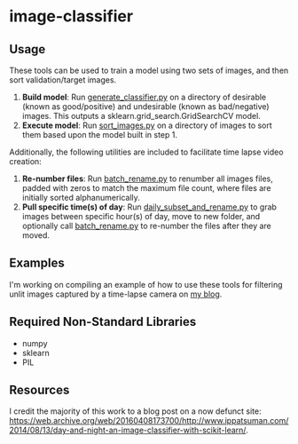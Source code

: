 # image-classifier

## Usage
These tools can be used to train a model using two sets of images, and then sort validation/target images. 

1) **Build model**: Run [generate_classifier.py](./generate_classifier.py) on a directory of desirable (known as good/positive) and undesirable (known as bad/negative) images. This outputs a sklearn.grid_search.GridSearchCV model.
2) **Execute model**: Run [sort_images.py](./sort_images.py) on a directory of images to sort them based upon the model built in step 1.

Additionally, the following utilities are included to facilitate time lapse video creation:

1) **Re-number files**: Run [batch_rename.py](utils/batch_rename.py) to renumber all images files, padded with zeros to match the maximum file count, where files are initially sorted alphanumerically.
2) **Pull specific time(s) of day**: Run [daily_subset_and_rename.py](utils/daily_subset_and_rename.py) to grab images between specific hour(s) of day, move to new folder, and optionally call [batch_rename.py](utils/batch_rename.py) to re-number the files after they are moved.

## Examples
I'm working on compiling an example of how to use these tools for filtering unlit images captured by a time-lapse camera on [my blog](https://stevefoga.wordpress.com/).

## Required Non-Standard Libraries
- numpy
- sklearn
- PIL

## Resources
I credit the majority of this work to a blog post on a now defunct site: https://web.archive.org/web/20160408173700/http://www.ippatsuman.com/2014/08/13/day-and-night-an-image-classifier-with-scikit-learn/. 
